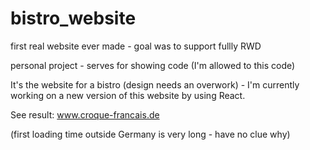 # bistro_website
first real website ever made - goal was to support fullly RWD

personal project - serves for showing code (I'm allowed to this code)

It's the website for a bistro (design needs an overwork) - I'm currently working on a new version of this website by using React. 


See result:
www.croque-francais.de

(first loading time outside Germany is very long - have no clue why)
